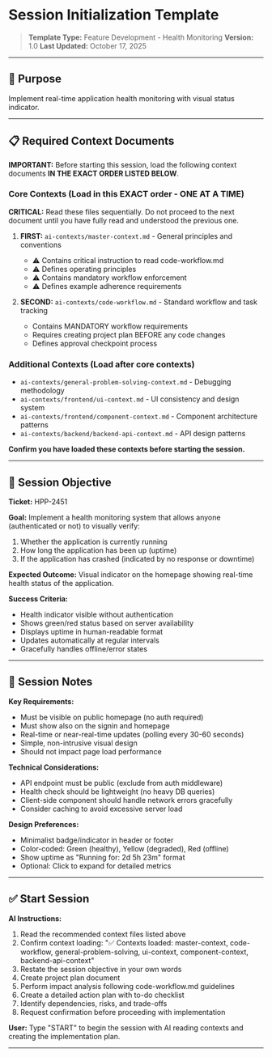 # Session Initialization Template

> **Template Type:** Feature Development - Health Monitoring
> **Version:** 1.0
> **Last Updated:** October 17, 2025

---

## 🎯 Purpose

Implement real-time application health monitoring with visual status indicator.

---

## 📋 Required Context Documents

**IMPORTANT:** Before starting this session, load the following context documents **IN THE EXACT ORDER LISTED BELOW**.

### Core Contexts (Load in this EXACT order - ONE AT A TIME)

**CRITICAL:** Read these files sequentially. Do not proceed to the next document until you have fully read and understood the previous one.

1. **FIRST:** `ai-contexts/master-context.md` - General principles and conventions
   - ⚠️ Contains critical instruction to read code-workflow.md
   - ⚠️ Defines operating principles
   - ⚠️ Contains mandatory workflow enforcement
   - ⚠️ Defines example adherence requirements

2. **SECOND:** `ai-contexts/code-workflow.md` - Standard workflow and task tracking
   - Contains MANDATORY workflow requirements
   - Requires creating project plan BEFORE any code changes
   - Defines approval checkpoint process

### Additional Contexts (Load after core contexts)

- `ai-contexts/general-problem-solving-context.md` - Debugging methodology
- `ai-contexts/frontend/ui-context.md` - UI consistency and design system
- `ai-contexts/frontend/component-context.md` - Component architecture patterns
- `ai-contexts/backend/backend-api-context.md` - API design patterns

**Confirm you have loaded these contexts before starting the session.**

---

## 🚀 Session Objective

**Ticket:** HPP-2451

**Goal:**
Implement a health monitoring system that allows anyone (authenticated or not) to visually verify:

1. Whether the application is currently running
2. How long the application has been up (uptime)
3. If the application has crashed (indicated by no response or downtime)

**Expected Outcome:**
Visual indicator on the homepage showing real-time health status of the application.

**Success Criteria:**

- Health indicator visible without authentication
- Shows green/red status based on server availability
- Displays uptime in human-readable format
- Updates automatically at regular intervals
- Gracefully handles offline/error states

---

## 📝 Session Notes

**Key Requirements:**

- Must be visible on public homepage (no auth required)
- Must show also on the signin and homepage
- Real-time or near-real-time updates (polling every 30-60 seconds)
- Simple, non-intrusive visual design
- Should not impact page load performance

**Technical Considerations:**

- API endpoint must be public (exclude from auth middleware)
- Health check should be lightweight (no heavy DB queries)
- Client-side component should handle network errors gracefully
- Consider caching to avoid excessive server load

**Design Preferences:**

- Minimalist badge/indicator in header or footer
- Color-coded: Green (healthy), Yellow (degraded), Red (offline)
- Show uptime as "Running for: 2d 5h 23m" format
- Optional: Click to expand for detailed metrics

---

## ✅ Start Session

**AI Instructions:**

1. Read the recommended context files listed above
2. Confirm context loading: "✅ Contexts loaded: master-context, code-workflow, general-problem-solving, ui-context, component-context, backend-api-context"
3. Restate the session objective in your own words
4. Create project plan document
5. Perform impact analysis following code-workflow.md guidelines
6. Create a detailed action plan with to-do checklist
7. Identify dependencies, risks, and trade-offs
8. Request confirmation before proceeding with implementation

**User:** Type "START" to begin the session with AI reading contexts and creating the implementation plan.

---
